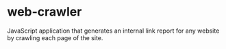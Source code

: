 # web-crawler

JavaScript application that generates an internal link report for any website by crawling each page of the site.
